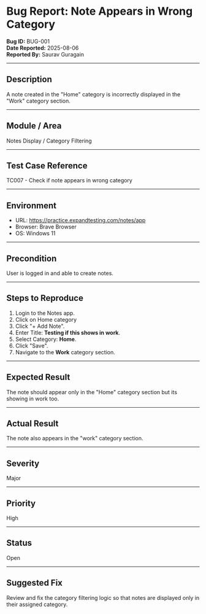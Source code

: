 # Bug Report: Note Appears in Wrong Category

**Bug ID:** BUG-001  
**Date Reported:** 2025-08-06  
**Reported By:** Saurav Guragain 

---

## Description
A note created in the "Home" category is incorrectly displayed in the "Work" category section.

---

## Module / Area
Notes Display / Category Filtering

---

## Test Case Reference
TC007 - Check if note appears in wrong category

---

## Environment
- URL: https://practice.expandtesting.com/notes/app  
- Browser: Brave Browser 
- OS: Windows 11  

---

## Precondition
User is logged in and able to create notes.

---

## Steps to Reproduce
1. Login to the Notes app.  
2. Click on Home category
2. Click "+ Add Note".  
3. Enter Title: **Testing if this shows in work**.  
4. Select Category: **Home**.  
5. Click "Save".  
6. Navigate to the **Work** category section.

---

## Expected Result
The note should appear only in the "Home" category section but its showing in work too.

---

## Actual Result
The note also appears in the "work" category section.

---

## Severity
Major

---

## Priority
High

---

## Status
Open

---

## Suggested Fix
Review and fix the category filtering logic so that notes are displayed only in their assigned category.


